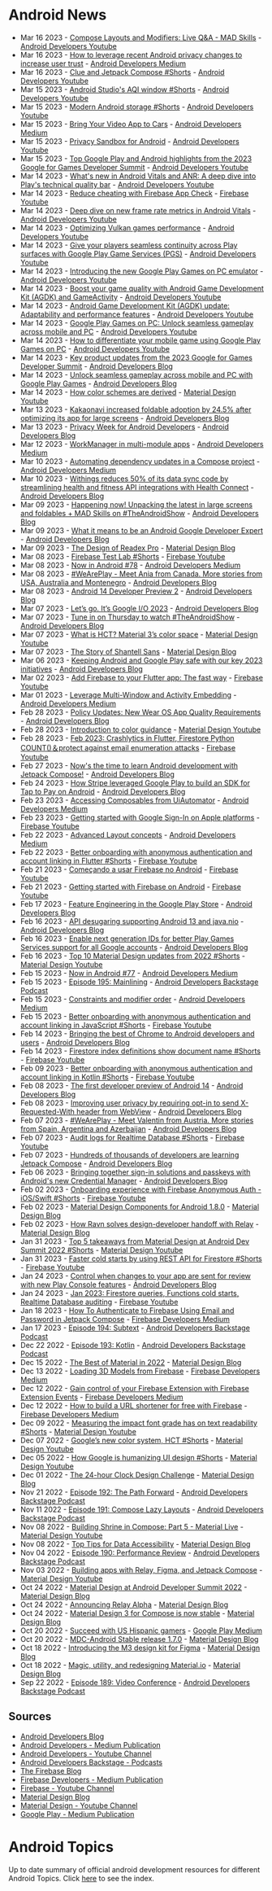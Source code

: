 # Android News

<!-- NEWS:START -->
- Mar 16 2023 - [Compose Layouts and Modifiers: Live Q&A - MAD Skills](https://www.youtube.com/watch?v=zGP7-VvjmTQ) - [Android Developers Youtube](https://www.youtube.com/c/AndroidDevelopers)
- Mar 16 2023 - [How to leverage recent Android privacy changes to increase user trust](https://medium.com/androiddevelopers/how-to-leverage-recent-android-privacy-changes-to-increase-user-trust-b3a9648b53bd?source=rss----95b274b437c2---4) - [Android Developers Medium](https://medium.com/androiddevelopers)
- Mar 16 2023 - [Clue and Jetpack Compose #Shorts](https://www.youtube.com/watch?v=_Bc4gYlFfV8) - [Android Developers Youtube](https://www.youtube.com/c/AndroidDevelopers)
- Mar 15 2023 - [Android Studio's AQI window #Shorts](https://www.youtube.com/watch?v=fR5Xvj5zwNM) - [Android Developers Youtube](https://www.youtube.com/c/AndroidDevelopers)
- Mar 15 2023 - [Modern Android storage #Shorts](https://www.youtube.com/watch?v=UB1M8KqRpvc) - [Android Developers Youtube](https://www.youtube.com/c/AndroidDevelopers)
- Mar 15 2023 - [Bring Your Video App to Cars](https://medium.com/androiddevelopers/bring-your-video-app-to-cars-d84366a1f5e9?source=rss----95b274b437c2---4) - [Android Developers Medium](https://medium.com/androiddevelopers)
- Mar 15 2023 - [Privacy Sandbox for Android](https://www.youtube.com/watch?v=NYu0cD8WAm4) - [Android Developers Youtube](https://www.youtube.com/c/AndroidDevelopers)
- Mar 15 2023 - [Top Google Play and Android highlights from the 2023 Google for Games Developer Summit](https://www.youtube.com/watch?v=pu-RZZsUNIg) - [Android Developers Youtube](https://www.youtube.com/c/AndroidDevelopers)
- Mar 14 2023 - [What's new in Android Vitals and ANR: A deep dive into Play's technical quality bar](https://www.youtube.com/watch?v=HvHYXTO-_-Y) - [Android Developers Youtube](https://www.youtube.com/c/AndroidDevelopers)
- Mar 14 2023 - [Reduce cheating with Firebase App Check](https://www.youtube.com/watch?v=K1XU2y0YVtU) - [Firebase Youtube](https://www.youtube.com/user/Firebase)
- Mar 14 2023 - [Deep dive on new frame rate metrics in Android Vitals](https://www.youtube.com/watch?v=kTdgDItDVlE) - [Android Developers Youtube](https://www.youtube.com/c/AndroidDevelopers)
- Mar 14 2023 - [Optimizing Vulkan games performance](https://www.youtube.com/watch?v=QXZ0_gkeltU) - [Android Developers Youtube](https://www.youtube.com/c/AndroidDevelopers)
- Mar 14 2023 - [Give your players seamless continuity across Play surfaces with Google Play Game Services (PGS)](https://www.youtube.com/watch?v=WN2EBDE0V0g) - [Android Developers Youtube](https://www.youtube.com/c/AndroidDevelopers)
- Mar 14 2023 - [Introducing the new Google Play Games on PC emulator](https://www.youtube.com/watch?v=2KEaPQpfzkQ) - [Android Developers Youtube](https://www.youtube.com/c/AndroidDevelopers)
- Mar 14 2023 - [Boost your game quality with Android Game Development Kit (AGDK) and GameActivity](https://www.youtube.com/watch?v=nOeyQfUwkKA) - [Android Developers Youtube](https://www.youtube.com/c/AndroidDevelopers)
- Mar 14 2023 - [Android Game Development Kit (AGDK) update: Adaptability and performance features](https://www.youtube.com/watch?v=_-FwUrQAsVg) - [Android Developers Youtube](https://www.youtube.com/c/AndroidDevelopers)
- Mar 14 2023 - [Google Play Games on PC: Unlock seamless gameplay across mobile and PC](https://www.youtube.com/watch?v=qfqh9soEKNg) - [Android Developers Youtube](https://www.youtube.com/c/AndroidDevelopers)
- Mar 14 2023 - [How to differentiate your mobile game using Google Play Games on PC](https://www.youtube.com/watch?v=f95PO0BqDYg) - [Android Developers Youtube](https://www.youtube.com/c/AndroidDevelopers)
- Mar 14 2023 - [Key product updates from the 2023 Google for Games Developer Summit](http://android-developers.googleblog.com/2023/03/GGDS-recap-blog.html) - [Android Developers Blog](https://android-developers.googleblog.com/)
- Mar 14 2023 - [Unlock seamless gameplay across mobile and PC with Google Play Games](http://android-developers.googleblog.com/2023/03/GGDS23-google-play-games-on-PC.html) - [Android Developers Blog](https://android-developers.googleblog.com/)
- Mar 14 2023 - [How color schemes are derived](https://www.youtube.com/watch?v=i-GN0d76e-Y) - [Material Design Youtube](https://www.youtube.com/c/MaterialDesign)
- Mar 13 2023 - [Kakaonavi increased foldable adoption by 24.5% after optimizing its app for large screens](http://android-developers.googleblog.com/2023/03/kakaonavi-increased-foldable-adoption-after-optimizing-app-for-large-screens.html) - [Android Developers Blog](https://android-developers.googleblog.com/)
- Mar 13 2023 - [Privacy Week for Android Developers](http://android-developers.googleblog.com/2023/03/privacy-week-for-android-developers.html) - [Android Developers Blog](https://android-developers.googleblog.com/)
- Mar 12 2023 - [WorkManager in multi-module apps](https://medium.com/androiddevelopers/workmanager-in-multi-module-apps-cb082b86068?source=rss----95b274b437c2---4) - [Android Developers Medium](https://medium.com/androiddevelopers)
- Mar 10 2023 - [Automating dependency updates in a Compose project](https://medium.com/androiddevelopers/automating-dependency-updates-in-a-compose-project-168ef5e89ac5?source=rss----95b274b437c2---4) - [Android Developers Medium](https://medium.com/androiddevelopers)
- Mar 10 2023 - [Withings reduces 50% of its data sync code by streamlining health and fitness API integrations with Health Connect](http://android-developers.googleblog.com/2023/03/withings-reduces-data-sync-code-with--health-and-fitness-api-health-connect.html) - [Android Developers Blog](https://android-developers.googleblog.com/)
- Mar 09 2023 - [Happening now! Unpacking the latest in large screens and foldables + MAD Skills on #TheAndroidShow](http://android-developers.googleblog.com/2023/03/the-android-show-blog.html) - [Android Developers Blog](https://android-developers.googleblog.com/)
- Mar 09 2023 - [What it means to be an Android Google Developer Expert](http://android-developers.googleblog.com/2023/03/android-google-developer-experts.html) - [Android Developers Blog](https://android-developers.googleblog.com/)
- Mar 09 2023 - [The Design of Readex Pro](https://material.io/blog/readex-pro-legibility-arabic-type-design) - [Material Design Blog](https://material.io/blog)
- Mar 08 2023 - [Firebase Test Lab #Shorts](https://www.youtube.com/watch?v=rwEm-xf0H-4) - [Firebase Youtube](https://www.youtube.com/user/Firebase)
- Mar 08 2023 - [Now in Android #78](https://medium.com/androiddevelopers/now-in-android-78-7f0ec48779f2?source=rss----95b274b437c2---4) - [Android Developers Medium](https://medium.com/androiddevelopers)
- Mar 08 2023 - [#WeArePlay - Meet Ania from Canada. More stories from USA, Australia and Montenegro](http://android-developers.googleblog.com/2023/03/weareplay-meet-ania-from-canada-more-stories-from-usa-australia-and-montenegro.html) - [Android Developers Blog](https://android-developers.googleblog.com/)
- Mar 08 2023 - [Android 14 Developer Preview 2](http://android-developers.googleblog.com/2023/03/android-14-developer-preview-2.html) - [Android Developers Blog](https://android-developers.googleblog.com/)
- Mar 07 2023 - [Let’s go. It’s Google I/O 2023](http://android-developers.googleblog.com/2023/03/lets-go-its-google-io-2023.html) - [Android Developers Blog](https://android-developers.googleblog.com/)
- Mar 07 2023 - [Tune in on Thursday to watch #TheAndroidShow](http://android-developers.googleblog.com/2023/03/tune-in-on-thursday-to-watch-theandroidshow.html) - [Android Developers Blog](https://android-developers.googleblog.com/)
- Mar 07 2023 - [What is HCT? Material 3’s color space](https://www.youtube.com/watch?v=tw6cOcY_xtM) - [Material Design Youtube](https://www.youtube.com/c/MaterialDesign)
- Mar 07 2023 - [The Story of Shantell Sans](https://material.io/blog/shantell-martin-variable-font) - [Material Design Blog](https://material.io/blog)
- Mar 06 2023 - [Keeping Android and Google Play safe with our key 2023 initiatives](http://android-developers.googleblog.com/2023/03/keeping-google-play-safe-with-our-key-2023-initiatives.html) - [Android Developers Blog](https://android-developers.googleblog.com/)
- Mar 02 2023 - [Add Firebase to your Flutter app: The fast way](https://www.youtube.com/watch?v=FkFvQ0SaT1I) - [Firebase Youtube](https://www.youtube.com/user/Firebase)
- Mar 01 2023 - [Leverage Multi-Window and Activity Embedding](https://medium.com/androiddevelopers/leverage-multi-window-and-activity-embedding-4951f44a8992?source=rss----95b274b437c2---4) - [Android Developers Medium](https://medium.com/androiddevelopers)
- Feb 28 2023 - [Policy Updates: New Wear OS App Quality Requirements](http://android-developers.googleblog.com/2023/02/policy-updates-new-wear-os-app-quality-requirements.html) - [Android Developers Blog](https://android-developers.googleblog.com/)
- Feb 28 2023 - [Introduction to color guidance](https://www.youtube.com/watch?v=vv3lOGZrcdk) - [Material Design Youtube](https://www.youtube.com/c/MaterialDesign)
- Feb 28 2023 - [Feb 2023: Crashlytics in Flutter, Firestore Python COUNT()＆protect against email enumeration attacks](https://www.youtube.com/watch?v=odMXGxKIcS4) - [Firebase Youtube](https://www.youtube.com/user/Firebase)
- Feb 27 2023 - [Now's the time to learn Android development with Jetpack Compose!](http://android-developers.googleblog.com/2023/02/nows-time-to-learn-android-development-with-jetpack-compose.html) - [Android Developers Blog](https://android-developers.googleblog.com/)
- Feb 24 2023 - [How Stripe leveraged Google Play to build an SDK for Tap to Pay on Android](http://android-developers.googleblog.com/2023/02/how-stripe-leveraged-google-play-to-build-an-sdk-for-tap-to-pay-on-android.html) - [Android Developers Blog](https://android-developers.googleblog.com/)
- Feb 23 2023 - [Accessing Composables from UiAutomator](https://medium.com/androiddevelopers/accessing-composables-from-uiautomator-cf316515edc2?source=rss----95b274b437c2---4) - [Android Developers Medium](https://medium.com/androiddevelopers)
- Feb 23 2023 - [Getting started with Google Sign-In on Apple platforms](https://www.youtube.com/watch?v=IzyOdKm0bWE) - [Firebase Youtube](https://www.youtube.com/user/Firebase)
- Feb 22 2023 - [Advanced Layout concepts](https://medium.com/androiddevelopers/advanced-layout-concepts-eb08cf2a3c8?source=rss----95b274b437c2---4) - [Android Developers Medium](https://medium.com/androiddevelopers)
- Feb 22 2023 - [Better onboarding with anonymous authentication and account linking in Flutter #Shorts](https://www.youtube.com/watch?v=hEJ2aUe6QhI) - [Firebase Youtube](https://www.youtube.com/user/Firebase)
- Feb 21 2023 - [Começando a usar Firebase no Android](https://www.youtube.com/watch?v=Wjy7XKDAx1M) - [Firebase Youtube](https://www.youtube.com/user/Firebase)
- Feb 21 2023 - [Getting started with Firebase on Android](https://www.youtube.com/watch?v=jbHfJpoOzkI) - [Firebase Youtube](https://www.youtube.com/user/Firebase)
- Feb 17 2023 - [Feature Engineering in the Google Play Store](http://android-developers.googleblog.com/2023/02/feature-engineering-in-google-play-store.html) - [Android Developers Blog](https://android-developers.googleblog.com/)
- Feb 16 2023 - [API desugaring supporting Android 13 and java.nio](http://android-developers.googleblog.com/2023/02/api-desugaring-supporting-android-13-and-java-nio.html) - [Android Developers Blog](https://android-developers.googleblog.com/)
- Feb 16 2023 - [Enable next generation IDs for better Play Games Services support for all Google accounts](http://android-developers.googleblog.com/2023/02/enable-next-generation-ids-for-better-play-games-services-support-for-all-google-accounts.html) - [Android Developers Blog](https://android-developers.googleblog.com/)
- Feb 16 2023 - [Top 10 Material Design updates from 2022 #Shorts](https://www.youtube.com/watch?v=sIoerRbqy7g) - [Material Design Youtube](https://www.youtube.com/c/MaterialDesign)
- Feb 15 2023 - [Now in Android #77](https://medium.com/androiddevelopers/now-in-android-77-638bbca98f79?source=rss----95b274b437c2---4) - [Android Developers Medium](https://medium.com/androiddevelopers)
- Feb 15 2023 - [Episode 195: Mainlining](http://adbackstage.libsyn.com/episode-195-mainlining) - [Android Developers Backstage Podcast](https://adbackstage.libsyn.com/)
- Feb 15 2023 - [Constraints and modifier order](https://medium.com/androiddevelopers/constraints-and-modifier-order-a3912461ecd6?source=rss----95b274b437c2---4) - [Android Developers Medium](https://medium.com/androiddevelopers)
- Feb 15 2023 - [Better onboarding with anonymous authentication and account linking in JavaScript #Shorts](https://www.youtube.com/watch?v=HuabwT_l10o) - [Firebase Youtube](https://www.youtube.com/user/Firebase)
- Feb 14 2023 - [Bringing the best of Chrome to Android developers and users](http://android-developers.googleblog.com/2023/02/bringing-best-of-chrome-to-android-developers-and-users.html) - [Android Developers Blog](https://android-developers.googleblog.com/)
- Feb 14 2023 - [Firestore index definitions show document name #Shorts](https://www.youtube.com/watch?v=AeRcm59F_i8) - [Firebase Youtube](https://www.youtube.com/user/Firebase)
- Feb 09 2023 - [Better onboarding with anonymous authentication and account linking in Kotlin #Shorts](https://www.youtube.com/watch?v=fULeGGiaxsA) - [Firebase Youtube](https://www.youtube.com/user/Firebase)
- Feb 08 2023 - [The first developer preview of Android 14](http://android-developers.googleblog.com/2023/02/first-developer-preview-android14.html) - [Android Developers Blog](https://android-developers.googleblog.com/)
- Feb 08 2023 - [Improving user privacy by requiring opt-in to send  X-Requested-With header from WebView](http://android-developers.googleblog.com/2023/02/improving-user-privacy-by-requiring-opt-in-to-send-x-requested-wih-header-from-webview.html) - [Android Developers Blog](https://android-developers.googleblog.com/)
- Feb 07 2023 - [#WeArePlay - Meet Valentin from Austria. More stories from Spain, Argentina and Azerbaijan](http://android-developers.googleblog.com/2023/02/weareplay-meet-valentin-from-austria-more-stores-from-spain-argentina-azerbaijan.html) - [Android Developers Blog](https://android-developers.googleblog.com/)
- Feb 07 2023 - [Audit logs for Realtime Database #Shorts](https://www.youtube.com/watch?v=A1hOJsZ1ybE) - [Firebase Youtube](https://www.youtube.com/user/Firebase)
- Feb 07 2023 - [Hundreds of thousands of developers are learning Jetpack Compose](http://android-developers.googleblog.com/2023/02/hundreds-of-thousands-of-developers-are-learning-jetpack-compose.html) - [Android Developers Blog](https://android-developers.googleblog.com/)
- Feb 06 2023 - [Bringing together sign-in solutions and passkeys with Android's new Credential Manager](http://android-developers.googleblog.com/2023/02/bringing-together-sign-in-solutions-and-passkeys-android-new-credential-manager.html) - [Android Developers Blog](https://android-developers.googleblog.com/)
- Feb 02 2023 - [Onboarding experience with Firebase Anonymous Auth - iOS/Swift #Shorts](https://www.youtube.com/watch?v=XUTJ_YAqIyU) - [Firebase Youtube](https://www.youtube.com/user/Firebase)
- Feb 02 2023 - [Material Design Components for Android 1.8.0](https://material.io/blog/android-stable-release-1-8-0) - [Material Design Blog](https://material.io/blog)
- Feb 02 2023 - [How Ravn solves design-developer handoff with Relay](https://material.io/blog/relay-ravn-case-study) - [Material Design Blog](https://material.io/blog)
- Jan 31 2023 - [Top 5 takeaways from Material Design at Android Dev Summit 2022 #Shorts](https://www.youtube.com/watch?v=j_5hoPBy9ss) - [Material Design Youtube](https://www.youtube.com/c/MaterialDesign)
- Jan 31 2023 - [Faster cold starts by using REST API for Firestore #Shorts](https://www.youtube.com/watch?v=Dmx9enoUvbY) - [Firebase Youtube](https://www.youtube.com/user/Firebase)
- Jan 24 2023 - [Control when changes to your app are sent for review with new Play Console features](http://android-developers.googleblog.com/2023/01/control-when-changes-to-your-app-are-sent-for-review-with-new-play-console-features.html) - [Android Developers Blog](https://android-developers.googleblog.com/)
- Jan 24 2023 - [Jan 2023: Firestore queries, Functions cold starts, Realtime Database auditing](https://www.youtube.com/watch?v=9nkAGR5Qe2A) - [Firebase Youtube](https://www.youtube.com/user/Firebase)
- Jan 18 2023 - [How To Authenticate to Firebase Using Email and Password in Jetpack Compose](https://medium.com/firebase-developers/how-to-authenticate-to-firebase-using-email-and-password-in-jetpack-compose-bd70ca56ea91?source=rss----8e8b7dc6774d---4) - [Firebase Developers Medium](https://medium.com/firebase-developers)
- Jan 17 2023 - [Episode 194: Subtext](http://adbackstage.libsyn.com/episode-194-subtext) - [Android Developers Backstage Podcast](https://adbackstage.libsyn.com/)
- Dec 22 2022 - [Episode 193: Kotlin](http://adbackstage.libsyn.com/episode-193-kotlin) - [Android Developers Backstage Podcast](https://adbackstage.libsyn.com/)
- Dec 15 2022 - [The Best of Material in 2022](https://material.io/blog/material-design-2022-roundup) - [Material Design Blog](https://material.io/blog)
- Dec 13 2022 - [Loading 3D Models from Firebase](https://medium.com/firebase-developers/swift-load-3d-model-from-firebase-473bbc89860b?source=rss----8e8b7dc6774d---4) - [Firebase Developers Medium](https://medium.com/firebase-developers)
- Dec 12 2022 - [Gain control of your Firebase Extension with Firebase Extension Events](https://medium.com/firebase-developers/gain-more-control-of-our-firebase-extension-with-firebase-extension-event-f5baeb6d4785?source=rss----8e8b7dc6774d---4) - [Firebase Developers Medium](https://medium.com/firebase-developers)
- Dec 12 2022 - [How to build a URL shortener for free with Firebase](https://medium.com/firebase-developers/firebase-url-shortener-7754377478e0?source=rss----8e8b7dc6774d---4) - [Firebase Developers Medium](https://medium.com/firebase-developers)
- Dec 09 2022 - [Measuring the impact font grade has on text readability #Shorts](https://www.youtube.com/watch?v=ulHaXHAcHaA) - [Material Design Youtube](https://www.youtube.com/c/MaterialDesign)
- Dec 07 2022 - [Google’s new color system, HCT #Shorts](https://www.youtube.com/watch?v=apl8aoLPVYc) - [Material Design Youtube](https://www.youtube.com/c/MaterialDesign)
- Dec 05 2022 - [How Google is humanizing UI design #Shorts](https://www.youtube.com/watch?v=rJRc07ntBOg) - [Material Design Youtube](https://www.youtube.com/c/MaterialDesign)
- Dec 01 2022 - [The 24-hour Clock Design Challenge](https://material.io/blog/24-hour-clock-design-research) - [Material Design Blog](https://material.io/blog)
- Nov 21 2022 - [Episode 192: The Path Forward](http://adbackstage.libsyn.com/episode-192-the-path-forward) - [Android Developers Backstage Podcast](https://adbackstage.libsyn.com/)
- Nov 11 2022 - [Episode 191: Compose Lazy Layouts](http://adbackstage.libsyn.com/episode-191-compose-lazy-layouts) - [Android Developers Backstage Podcast](https://adbackstage.libsyn.com/)
- Nov 08 2022 - [Building Shrine in Compose: Part 5 - Material Live](https://www.youtube.com/watch?v=zfCgp-r1J1s) - [Material Design Youtube](https://www.youtube.com/c/MaterialDesign)
- Nov 08 2022 - [Top Tips for Data Accessibility](https://material.io/blog/data-visualization-accessibility) - [Material Design Blog](https://material.io/blog)
- Nov 04 2022 - [Episode 190: Performance Review](http://adbackstage.libsyn.com/episode-190-performance-review) - [Android Developers Backstage Podcast](https://adbackstage.libsyn.com/)
- Nov 03 2022 - [Building apps with Relay, Figma, and Jetpack Compose](https://www.youtube.com/watch?v=NOfW1-ijKe4) - [Material Design Youtube](https://www.youtube.com/c/MaterialDesign)
- Oct 24 2022 - [Material Design at Android Developer Summit 2022](https://material.io/blog/material-ads-2022) - [Material Design Blog](https://material.io/blog)
- Oct 24 2022 - [Announcing Relay Alpha](https://material.io/blog/relay-in-alpha) - [Material Design Blog](https://material.io/blog)
- Oct 24 2022 - [Material Design 3 for Compose is now stable](https://material.io/blog/material-3-compose-stable) - [Material Design Blog](https://material.io/blog)
- Oct 20 2022 - [Succeed with US Hispanic gamers](https://medium.com/googleplaydev/succeed-with-us-hispanic-gamers-e2a970524967?source=rss----1f8baa23933d---4) - [Google Play Medium](https://medium.com/googleplaydev)
- Oct 20 2022 - [MDC-Android Stable release 1.7.0](https://material.io/blog/android-stable-release-1-7-0) - [Material Design Blog](https://material.io/blog)
- Oct 18 2022 - [Introducing the M3 design kit for Figma](https://material.io/blog/material-3-figma-design-kit) - [Material Design Blog](https://material.io/blog)
- Oct 18 2022 - [Magic, utility, and redesigning Material.io](https://material.io/blog/material-io-redesign) - [Material Design Blog](https://material.io/blog)
- Sep 22 2022 - [Episode 189: Video Conference](http://adbackstage.libsyn.com/episode-189-video-conference) - [Android Developers Backstage Podcast](https://adbackstage.libsyn.com/)<!-- NEWS:END -->

## Sources

* [Android Developers Blog](https://android-developers.googleblog.com/)
* [Android Developers - Medium Publication](https://medium.com/androiddevelopers)
* [Android Developers - Youtube Channel](https://www.youtube.com/c/AndroidDevelopers)
* [Android Developers Backstage - Podcasts](https://adbackstage.libsyn.com/)
* [The Firebase Blog](https://firebase.googleblog.com/)
* [Firebase Developers - Medium Publication](https://medium.com/firebase-developers)
* [Firebase - Youtube Channel](https://www.youtube.com/user/Firebase)
* [Material Design Blog](https://material.io/blog)
* [Material Design - Youtube Channel](https://www.youtube.com/c/MaterialDesign)
* [Google Play - Medium Publication](https://medium.com/googleplaydev)

# Android Topics
Up to date summary of official android development resources for different Android Topics. Click [here](https://androidtopicsindex.dipien.com/) to see the index.

